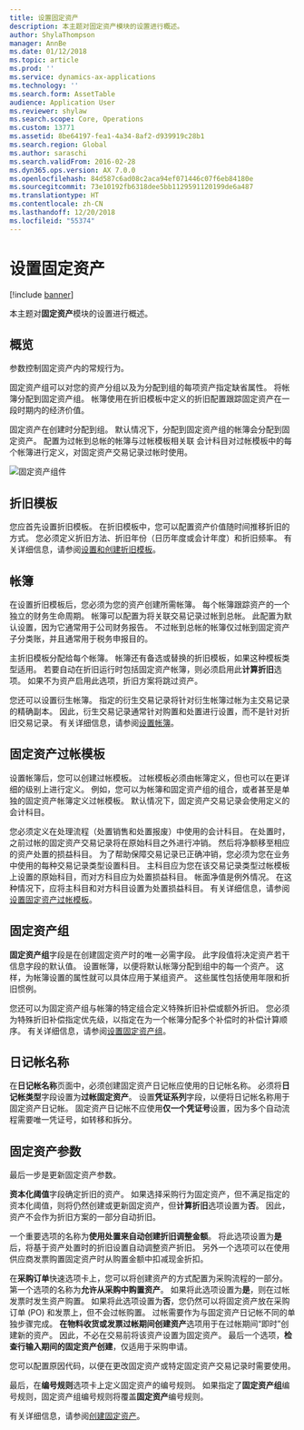 ```yaml
---
title: 设置固定资产
description: 本主题对固定资产模块的设置进行概述。
author: ShylaThompson
manager: AnnBe
ms.date: 01/12/2018
ms.topic: article
ms.prod: ''
ms.service: dynamics-ax-applications
ms.technology: ''
ms.search.form: AssetTable
audience: Application User
ms.reviewer: shylaw
ms.search.scope: Core, Operations
ms.custom: 13771
ms.assetid: 8be64197-fea1-4a34-8af2-d939919c28b1
ms.search.region: Global
ms.author: saraschi
ms.search.validFrom: 2016-02-28
ms.dyn365.ops.version: AX 7.0.0
ms.openlocfilehash: 84d587c6ad08c2aca94ef071446c07f6eb84180e
ms.sourcegitcommit: 73e10192fb6318dee5bb1129591120199de6a487
ms.translationtype: HT
ms.contentlocale: zh-CN
ms.lasthandoff: 12/20/2018
ms.locfileid: "55374"
---
```

# <a name="set-up-fixed-assets"></a>设置固定资产

[!include [banner](../includes/banner.md)]

本主题对**固定资产**模块的设置进行概述。

## <a name="overview"></a>概览

参数控制固定资产内的常规行为。

固定资产组可以对您的资产分组以及为分配到组的每项资产指定缺省属性。 将帐簿分配到固定资产组。 帐簿使用在折旧模板中定义的折旧配置跟踪固定资产在一段时期内的经济价值。

固定资产在创建时分配到组。 默认情况下，分配到固定资产组的帐簿会分配到固定资产。 配置为过帐到总帐的帐簿与过帐模板相关联 会计科目对过帐模板中的每个帐簿进行定义，对固定资产交易记录过帐时使用。

![固定资产组件](./media/FAComponents_Updated.png)

## <a name="depreciation-profiles"></a>折旧模板

您应首先设置折旧模板。 在折旧模板中，您可以配置资产价值随时间推移折旧的方式。 您必须定义折旧方法、折旧年份（日历年度或会计年度）和折旧频率。 有关详细信息，请参阅[设置和创建折旧模板](tasks/set-up-depreciation-profiles.md)。

## <a name="books"></a>帐簿

在设置折旧模板后，您必须为您的资产创建所需帐簿。 每个帐簿跟踪资产的一个独立的财务生命周期。 帐簿可以配置为将关联交易记录过帐到总帐。 此配置为默认设置，因为它通常用于公司财务报告。 不过帐到总帐的帐簿仅过帐到固定资产子分类账，并且通常用于税务申报目的。

主折旧模板分配给每个帐簿。 帐簿还有备选或替换的折旧模板，如果这种模板类型适用。 若要自动在折旧运行时包括固定资产帐簿，则必须启用此**计算折旧**选项。 如果不为资产启用此选项，折旧方案将跳过资产。

您还可以设置衍生帐簿。 指定的衍生交易记录将针对衍生帐簿过帐为主交易记录的精确副本。 因此，衍生交易记录通常针对购置和处置进行设置，而不是针对折旧交易记录。 有关详细信息，请参阅[设置帐簿](tasks/set-up-value-models.md)。

## <a name="fixed-asset-posting-profiles"></a>固定资产过帐模板

设置帐簿后，您可以创建过帐模板。 过帐模板必须由帐簿定义，但也可以在更详细的级别上进行定义。 例如，您可以为帐簿和固定资产组的组合，或者甚至是单独的固定资产帐簿定义过帐模板。 默认情况下，固定资产交易记录会使用定义的会计科目。

您必须定义在处理流程（处置销售和处置报废）中使用的会计科目。 在处置时，之前过帐的固定资产交易记录将在原始科目之外进行冲销。 然后将净额移至相应的资产处置的损益科目。 为了帮助保障交易记录已正确冲销，您必须为您在业务中使用的每种交易记录类型设置科目。 主科目应为您在该交易记录类型过帐模板上设置的原始科目，而对方科目应为处置损益科目。 帐面净值是例外情况。 在这种情况下，应将主科目和对方科目设置为处置损益科目。 有关详细信息，请参阅[设置固定资产过帐模板](tasks/set-up-fixed-asset-posting-profiles.md)。

## <a name="fixed-asset-groups"></a>固定资产组

**固定资产组**字段是在创建固定资产时的唯一必需字段。 此字段值将决定资产若干信息字段的默认值。 设置帐簿，以便将默认帐簿分配到组中的每一个资产。 这样，为帐簿设置的属性就可以具体应用于某组资产。 这些属性包括使用年限和折旧惯例。

您还可以为固定资产组与帐簿的特定组合定义特殊折旧补偿或额外折旧。 您必须为特殊折旧补偿指定优先级，以指定在为一个帐簿分配多个补偿时的补偿计算顺序。 有关详细信息，请参阅[设置固定资产组](tasks/set-up-fixed-asset-groups.md)。

## <a name="journal-names"></a>日记帐名称

在**日记帐名称**页面中，必须创建固定资产日记帐应使用的日记帐名称。 必须将**日记帐类型**字段设置为**过帐固定资产**。 设置**凭证系列**字段，以便将日记帐名称用于固定资产日记帐。 固定资产日记帐不应使用**仅一个凭证号**设置，因为多个自动流程需要唯一凭证号，如转移和拆分。

## <a name="fixed-asset-parameters"></a>固定资产参数

最后一步是更新固定资产参数。

**资本化阈值**字段确定折旧的资产。 如果选择采购行为固定资产，但不满足指定的资本化阈值，则将仍然创建或更新固定资产，但**计算折旧**选项设置为**否**。 因此，资产不会作为折旧方案的一部分自动折旧。

一个重要选项的名称为**使用处置来自动创建折旧调整金额**。 将此选项设置为**是**后，将基于资产处置时的折旧设置自动调整资产折旧。 另外一个选项可以在使用供应商发票购置固定资产时从购置金额中扣减现金折扣。

在**采购订单**快速选项卡上，您可以将创建资产的方式配置为采购流程的一部分。 第一个选项的名称为**允许从采购中购置资产**。 如果将此选项设置为**是**，则在过帐发票时发生资产购置。 如果将此选项设置为**否**，您仍然可以将固定资产放在采购订单 (PO) 和发票上，但不会过帐购置。 过帐需要作为与固定资产日记帐不同的单独步骤完成。 **在物料收货或发票过帐期间创建资产**选项用于在过帐期间“即时”创建新的资产。 因此，不必在交易前将该资产设置为固定资产。 最后一个选项，**检查行输入期间的固定资产创建**，仅适用于采购申请。

您可以配置原因代码，以便在更改固定资产或特定固定资产交易记录时需要使用。

最后，在**编号规则**选项卡上定义固定资产的编号规则。 如果指定了**固定资产组**编号规则，固定资产组编号规则将覆盖**固定资产**编号规则。

有关详细信息，请参阅[创建固定资产](tasks/create-fixed-asset.md)。
